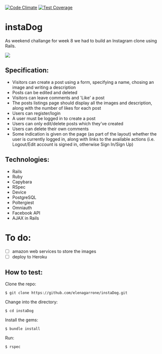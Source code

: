 [![Code Climate](https://codeclimate.com/github/elenagarrone/instaDog/badges/gpa.svg)](https://codeclimate.com/github/elenagarrone/instaDog)
[![Test Coverage](https://codeclimate.com/github/elenagarrone/instaDog/badges/coverage.svg)](https://codeclimate.com/github/elenagarrone/instaDog)

instaDog
========
As weekend challange for week 8 we had to build an Instagram clone using Rails.

<img src='public/images/screenshot2'>

Specification:
-------------
- Visitors can create a post using a form, specifying a name, chosing an image and writing a description
- Posts can be edited and deleted
- Visitors can leave comments and 'Like' a post
- The posts listings page should display all the images and description, along with the number of likes for each post
- Users can register/login
- A user must be logged in to create a post
- Users can only edit/delete posts which they've created
- Users can delete their own comments
- Some indication is given on the page (as part of the layout) whether the user is currently logged in, along with links to the available actions (i.e. Logout/Edit account is signed in, otherwise Sign In/Sign Up)

Technologies:
-------------
- Rails
- Ruby
- Capybara
- RSpec
- Device
- PostgreSQL
- Poltergiest
- Omniauth
- Facebook API
- AJAX in Rails

To do:
======
- [ ] amazon web services to store the images
- [ ] deploy to Heroku

How to test:
------------
Clone the repo:
```shell
$ git clone https://github.com/elenagarrone/instaDog.git
```
Change into the directory:
```shell
$ cd instaDog
```
Install the gems:
```shell
$ bundle install
```
Run:
```shell
$ rspec
```
